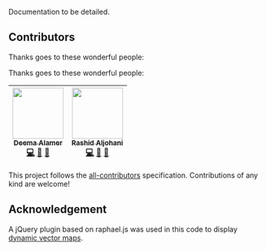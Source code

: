 
Documentation to be detailed.

## Contributors

Thanks goes to these wonderful people:

Thanks goes to these wonderful people:

<!-- ALL-CONTRIBUTORS-LIST:START - Do not remove or modify this section -->
<!-- prettier-ignore -->
| [<img src="https://avatars2.githubusercontent.com/u/9212117?s=400&u=e8e8f322cb3d83a5442fe372c64884b7ffa1ee3c&v=4" width="100px;"/><br /><sub><b>Deema Alamer</b></sub>](https://twitter.com/deemaalamer)<br /> [💻](#Contributors "Code") [🤔](#Ideas "Ideas & Planning") [📝](https://developer.ibm.com/code/2018/03/15/building-ai-application-conduct-social-listening-twitter/ "Blogposts") | [<img src="https://avatars0.githubusercontent.com/u/18583149?s=400&v=4" width="100px;"/><br /><sub><b>Rashid Aljohani</b></sub>](https://twitter.com/RashidAljohani)<br />[💻](#Contributors "Code") [🤔](#Ideas "Ideas & Planning") [🎨](#design-marcobiedermann "Design")
| :---: | :---: |


This project follows the [all-contributors][all-contributors] specification.
Contributions of any kind are welcome!

[all-contributors]: https://github.com/kentcdodds/all-contributors

## Acknowledgement

A jQuery plugin based on raphael.js was used in this code to display [dynamic vector maps](https://github.com/neveldo/jQuery-Mapael).
